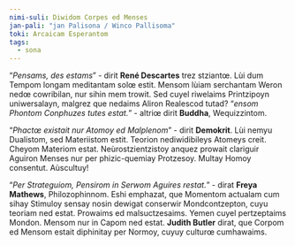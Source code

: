 ```yaml
---
nimi-suli: Diwidom Corpes ed Menses
jan-pali: "jan Palisona / Winco Pallisoma"
toki: Arcaicam Esperantom
tags:
  - sona
---
```

“*Pensams, des estams*” - dirit **René Descartes** trez stziantœ. Lùi dum Tempom longam meditantam solœ estit. Mensom lùiam serchantam Weron nedœ cowribilan, nur sihin mem trowit. Sed cuyel riwelaims Printzipoyn uniwersalayn, malgrez que nedaims Aliron Realescod tutad? “*ensom Phontom Conphuzes tutes estat.*” -  altriœ dirit **Buddha**, Wequizzintom.

“*Phactœ existait nur Atomoy ed Malplenom*” - dirit **Demokrit**. Lùi nemyu Dualistom, sed Materiistom estit. Teorion nediwidibileys Atomeys creit. Cheyom Materiom estat. Neùrostzientzistoy anquez prowait clariguir Aguiron Menses nur per phizic-quemiay Protzesoy. Multay Homoy consentut. Aùscultuy!

“*Per Strateguiom, Pensirom in Serwom Aguires restat.*” - dirat **Freya Mathews**, Philozophinnom. Eshi emphazat, que Momentom actualam cum sihay Stimuloy sensay nosin dewigat conserwir Mondcontzepton, cuyu teoriam ned estat. Prowaims ed malsuctzesaims. Yemen cuyel pertzeptaims Mondon. Mensom nur in Capom ned estat. **Judith Butler** dirat, que Corpom ed Mensom estait diphinitay per Normoy, cuyuy culturœ cumhawaims.

<style>
main {
    font-family: cursive;
}
</style>
